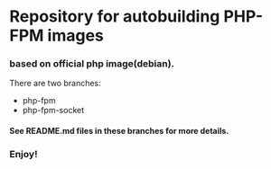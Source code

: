 # Repository for autobuilding PHP-FPM images
### based on official php image(debian).
There are two branches: 
* php-fpm
* php-fpm-socket

#### See README.md files in these branches for more details.
### Enjoy!